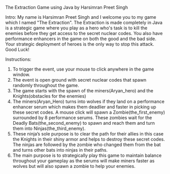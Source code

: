 The Extraction Game using Java by Harsimran Preet Singh 

Intro:
My name is Harsimran Preet Singh and I welcome you to my game which I named "The Extraction".
The Extraction is made completely in Java is a strategic game where you play as a hero who's task is to kill the enemies before they get access to the secret nuclear codes. You also have performance enhancers in the game on both the good and the bad side. Your strategic deployment of heroes is the only way to stop this attack. Good Luck!

Instructions:
1) To trigger the event, use your mouse to click anywhere in the game window.
2) The event is open ground with secret nuclear codes that spawn randomly throughout the game.
3) The game starts with the spawn of the miners(Aryan_hero) and the Knights(obstacles for the enemies) 
4) The miners(Aryan_Hero) turns into wolves if they land on a performance enhancer serum which makes them deadlier and faster in picking up these secret codes. A mouse click will spawn a Zombie(the_first_enemy) surrounded by 8 performance serums. These zombies wait for the Deadly Bats(the_second_enemy) to spawn and reach them and turn them into Ninjas(the_third_enemy).
5) These ninja’s sole purpose is to clear the path for their allies in this case the Knights in their shiny armor and helps to destroy these secret codes. The ninjas are followed by the zombie who changed them from the bat and turns other bats into ninjas in their paths.
6) The main purpose is to strategically play this game to maintain balance throughout your gameplay as the serums will make miners faster as wolves but will also spawn a zombie to help your enemies.

